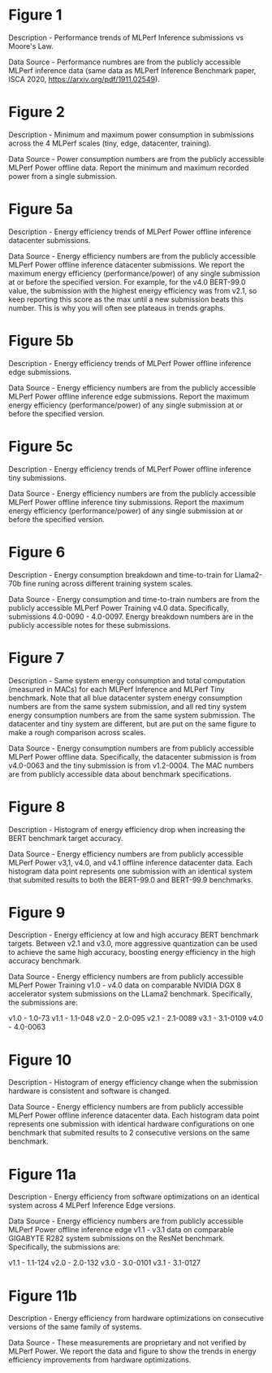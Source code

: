# Figure 1

Description - Performance trends of MLPerf Inference submissions vs Moore's Law.

Data Source - Performance numbres are from the publicly accessible MLPerf inference data (same data as MLPerf Inference Benchmark paper, ISCA 2020, https://arxiv.org/pdf/1911.02549).

# Figure 2

Description - Minimum and maximum power consumption in submissions across the 4 MLPerf scales (tiny, edge, datacenter, training).

Data Source - Power consumption numbers are from the publicly accessible MLPerf Power offline data. Report the minimum and maximum recorded power from a single submission.

# Figure 5a

Description - Energy efficiency trends of MLPerf Power offline inference datacenter submissions.

Data Source - Energy efficiency numbers are from the publicly accessible MLPerf Power offline inference datacenter submissions. We report the maximum energy efficiency (performance/power) of any single submission at or before the specified version. For example, for the v4.0 BERT-99.0 value, the submission with the highest energy efficiency was from v2.1, so keep reporting this score as the max until a new submission beats this number. This is why you will often see plateaus in trends graphs.

# Figure 5b

Description - Energy efficiency trends of MLPerf Power offline inference edge submissions.

Data Source - Energy efficiency numbers are from the publicly accessible MLPerf Power offline inference edge submissions. Report the maximum energy efficiency (performance/power) of any single submission at or before the specified version. 

# Figure 5c

Description - Energy efficiency trends of MLPerf Power offline inference tiny submissions.

Data Source - Energy efficiency numbers are from the publicly accessible MLPerf Power offline inference tiny submissions. Report the maximum energy efficiency (performance/power) of any single submission at or before the specified version. 

# Figure 6

Description - Energy consumption breakdown and time-to-train for Llama2-70b fine runing across different training system scales.

Data Source - Energy consumption and time-to-train numbers are from the publicly accessible MLPerf Power Training v4.0 data. Specifically, submissions 4.0-0090 - 4.0-0097. Energy breakdown numbers are in the publicly accessible notes for these submissions.

# Figure 7

Description - Same system energy consumption and total computation (measured in MACs) for each MLPerf Inference and MLPerf Tiny benchmark. Note that all blue datacenter system energy consumption numbers are from the same system submission, and all red tiny system energy consumption numbers are from the same system submission. The datacenter and tiny system are different, but are put on the same figure to make a rough comparison across scales.

Data Source - Energy consumption numbers are from publicly accessible MLPerf Power offline data. Specifically, the datacenter submission is from v4.0-0063 and the tiny submission is from v1.2-0004. The MAC numbers are from publicly accessible data about benchmark specifications.

# Figure 8

Description - Histogram of energy efficiency drop when increasing the BERT benchmark target accuracy.

Data Source - Energy efficiency numbers are from publicly accessible MLPerf Power v3,1, v4.0, and v4.1 offline inference datacenter data. Each histogram data point represents one submission with an identical system that submited results to both the BERT-99.0 and BERT-99.9 benchmarks.

# Figure 9

Description - Energy efficiency at low and high accuracy BERT benchmark targets. Between v2.1 and v3.0, more aggressive quantization can be used to achieve the same high accuracy, boosting energy efficiency in the high accuracy benchmark.

Data Source - Energy efficiency numbers are from publicly accessible MLPerf Power Training v1.0 - v4.0 data on comparable NVIDIA DGX 8 accelerator system submissions on the LLama2 benchmark. Specifically, the submissions are:

v1.0 - 1.0-73
v1.1 - 1.1-048
v2.0 - 2.0-095
v2.1 - 2.1-0089
v3.1 - 3.1-0109
v4.0 - 4.0-0063

# Figure 10

Description - Histogram of energy efficiency change when the submission hardware is consistent and software is changed.

Data Source - Energy efficiency numbers are from publicly accessible MLPerf Power offline inference datacenter data. Each histogram data point represents one submission with identical hardware configurations on one benchmark that submited results to 2 consecutive versions on the same benchmark.

# Figure 11a

Description - Energy efficiency from software optimizations on an identical system across 4 MLPerf Inference Edge versions.

Data Source - Energy efficiency numbers are from publicly accessible MLPerf Power offline inference edge v1.1 - v3.1 data on comparable GIGABYTE R282 system submissions on the ResNet benchmark. Specifically, the submissions are:

v1.1 - 1.1-124
v2.0 - 2.0-132
v3.0 - 3.0-0101
v3.1 - 3.1-0127

# Figure 11b

Description - Energy efficiency from hardware optimizations on consecutive versions of the same family of systems.

Data Source - These measurements are proprietary and not verified by MLPerf Power. We report the data and figure to show the trends in energy efficiency improvements from hardware optimizations.